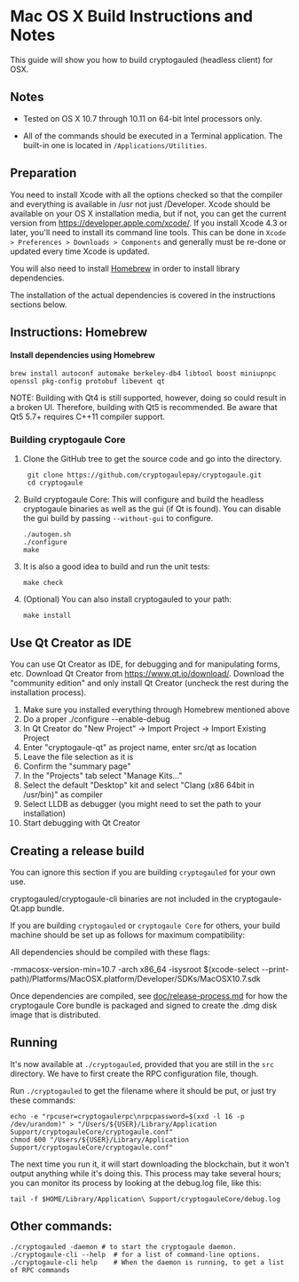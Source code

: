 Mac OS X Build Instructions and Notes
====================================
This guide will show you how to build cryptogauled (headless client) for OSX.

Notes
-----

* Tested on OS X 10.7 through 10.11 on 64-bit Intel processors only.

* All of the commands should be executed in a Terminal application. The
built-in one is located in `/Applications/Utilities`.

Preparation
-----------

You need to install Xcode with all the options checked so that the compiler
and everything is available in /usr not just /Developer. Xcode should be
available on your OS X installation media, but if not, you can get the
current version from https://developer.apple.com/xcode/. If you install
Xcode 4.3 or later, you'll need to install its command line tools. This can
be done in `Xcode > Preferences > Downloads > Components` and generally must
be re-done or updated every time Xcode is updated.

You will also need to install [Homebrew](http://brew.sh) in order to install library
dependencies.

The installation of the actual dependencies is covered in the instructions
sections below.

Instructions: Homebrew
----------------------

#### Install dependencies using Homebrew

    brew install autoconf automake berkeley-db4 libtool boost miniupnpc openssl pkg-config protobuf libevent qt

NOTE: Building with Qt4 is still supported, however, doing so could result in a broken UI. Therefore, building with Qt5 is recommended. Be aware that Qt5 5.7+ requires C++11 compiler support.

### Building cryptogaule Core

1. Clone the GitHub tree to get the source code and go into the directory.

        git clone https://github.com/cryptogaulepay/cryptogaule.git
        cd cryptogaule

2.  Build cryptogaule Core:
    This will configure and build the headless cryptogaule binaries as well as the gui (if Qt is found).
    You can disable the gui build by passing `--without-gui` to configure.

        ./autogen.sh
        ./configure
        make

3.  It is also a good idea to build and run the unit tests:

        make check

4.  (Optional) You can also install cryptogauled to your path:

        make install

Use Qt Creator as IDE
------------------------
You can use Qt Creator as IDE, for debugging and for manipulating forms, etc.
Download Qt Creator from https://www.qt.io/download/. Download the "community edition" and only install Qt Creator (uncheck the rest during the installation process).

1. Make sure you installed everything through Homebrew mentioned above
2. Do a proper ./configure --enable-debug
3. In Qt Creator do "New Project" -> Import Project -> Import Existing Project
4. Enter "cryptogaule-qt" as project name, enter src/qt as location
5. Leave the file selection as it is
6. Confirm the "summary page"
7. In the "Projects" tab select "Manage Kits..."
8. Select the default "Desktop" kit and select "Clang (x86 64bit in /usr/bin)" as compiler
9. Select LLDB as debugger (you might need to set the path to your installation)
10. Start debugging with Qt Creator

Creating a release build
------------------------
You can ignore this section if you are building `cryptogauled` for your own use.

cryptogauled/cryptogaule-cli binaries are not included in the cryptogaule-Qt.app bundle.

If you are building `cryptogauled` or `cryptogaule Core` for others, your build machine should be set up
as follows for maximum compatibility:

All dependencies should be compiled with these flags:

 -mmacosx-version-min=10.7
 -arch x86_64
 -isysroot $(xcode-select --print-path)/Platforms/MacOSX.platform/Developer/SDKs/MacOSX10.7.sdk

Once dependencies are compiled, see [doc/release-process.md](release-process.md) for how the cryptogaule Core
bundle is packaged and signed to create the .dmg disk image that is distributed.

Running
-------

It's now available at `./cryptogauled`, provided that you are still in the `src`
directory. We have to first create the RPC configuration file, though.

Run `./cryptogauled` to get the filename where it should be put, or just try these
commands:

    echo -e "rpcuser=cryptogaulerpc\nrpcpassword=$(xxd -l 16 -p /dev/urandom)" > "/Users/${USER}/Library/Application Support/cryptogauleCore/cryptogaule.conf"
    chmod 600 "/Users/${USER}/Library/Application Support/cryptogauleCore/cryptogaule.conf"

The next time you run it, it will start downloading the blockchain, but it won't
output anything while it's doing this. This process may take several hours;
you can monitor its process by looking at the debug.log file, like this:

    tail -f $HOME/Library/Application\ Support/cryptogauleCore/debug.log

Other commands:
-------

    ./cryptogauled -daemon # to start the cryptogaule daemon.
    ./cryptogaule-cli --help  # for a list of command-line options.
    ./cryptogaule-cli help    # When the daemon is running, to get a list of RPC commands
